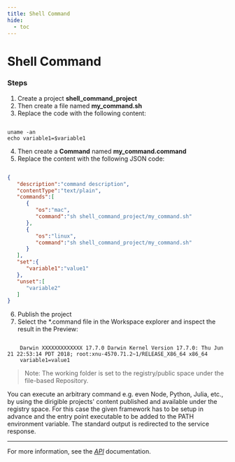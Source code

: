 ```yaml
---
title: Shell Command
hide:
  - toc
---
```


Shell Command
===

### Steps


1. Create a project **shell_command_project**
2. Then create a file named **my_command.sh**
3. Replace the code with the following content:

```

uname -an
echo variable1=$variable1

```

4. Then create a **Command** named **my_command.command**
5. Replace the content with the following JSON code:

```json

{
   "description":"command description",
   "contentType":"text/plain",
   "commands":[
      {
         "os":"mac",
         "command":"sh shell_command_project/my_command.sh"
      },
      {
         "os":"linux",
         "command":"sh shell_command_project/my_command.sh"
      }
   ],
   "set":{
      "variable1":"value1"
   },
   "unset":[
      "variable2"
   ]
}

```

6. Publish the project
8. Select the *.command file in the Workspace explorer and inspect the result in the Preview:

```

    Darwin XXXXXXXXXXXXX 17.7.0 Darwin Kernel Version 17.7.0: Thu Jun 21 22:53:14 PDT 2018; root:xnu-4570.71.2~1/RELEASE_X86_64 x86_64
    variable1=value1

```

> Note: The working folder is set to the registry/public space under the file-based Repository.

You can execute an arbitrary command e.g. even Node, Python, Julia, etc., by using the dirigible projects' content published and available under the registry space. For this case the given framework has to be setup in advance and the entry point executable to be added to the PATH environment variable. The standard output is redirected to the service response.

---

For more information, see the *[API](../../../api/)* documentation.
